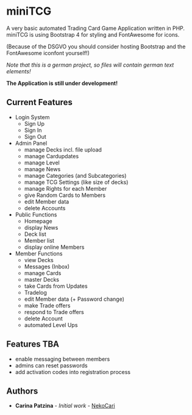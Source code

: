 # miniTCG

A very basic automated Trading Card Game Application written in PHP. 
miniTCG is using Bootstrap 4 for styling and FontAwesome for icons.

(Because of the DSGVO you should consider hosting Bootstrap and the FontAwesome iconfont yourself!)

*Note that this is a german project, so files will contain german text elements!*

**The Application is still under development!**


## Current Features

* Login System
  * Sign Up
  * Sign In
  * Sign Out
* Admin Panel
  * manage Decks incl. file upload
  * manage Cardupdates
  * manage Level
  * manage News
  * manage Categories (and Subcategories)
  * manage TCG Settings (like size of decks)
  * manage Rights for each Member
  * give Random Cards to Members
  * edit Member data
  * delete Accounts
* Public Functions
  * Homepage
  * display News
  * Deck list
  * Member list
  * display online Members
* Member Functions
  * view Decks
  * Messages (Inbox)
  * manage Cards
  * master Decks
  * take Cards from Updates
  * Tradelog
  * edit Member data (+ Password change)
  * make Trade offers
  * respond to Trade offers 
  * delete Account
  * automated Level Ups

   
## Features TBA
* enable messaging between members
* admins can reset passwords
* add activation codes into registration process 


## Authors

* **Carina Patzina** - *Initial work* - [NekoCari](https://github.com/nekocari)
